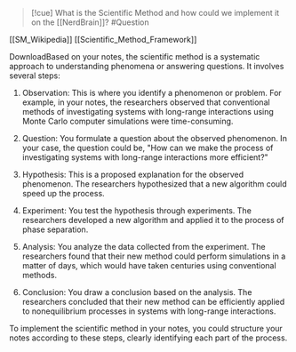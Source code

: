 >[!cue] What is the Scientific Method and how could we implement it on the [[NerdBrain]]? #Question


[[SM_Wikipedia]]
[[Scientific_Method_Framework]]

DownloadBased on your notes, the scientific method is a systematic approach to understanding phenomena or answering questions. It involves several steps: 

1. Observation: This is where you identify a phenomenon or problem. For example, in your notes, the researchers observed that conventional methods of investigating systems with long-range interactions using Monte Carlo computer simulations were time-consuming.

2. Question: You formulate a question about the observed phenomenon. In your case, the question could be, "How can we make the process of investigating systems with long-range interactions more efficient?"

3. Hypothesis: This is a proposed explanation for the observed phenomenon. The researchers hypothesized that a new algorithm could speed up the process.

4. Experiment: You test the hypothesis through experiments. The researchers developed a new algorithm and applied it to the process of phase separation.

5. Analysis: You analyze the data collected from the experiment. The researchers found that their new method could perform simulations in a matter of days, which would have taken centuries using conventional methods.

6. Conclusion: You draw a conclusion based on the analysis. The researchers concluded that their new method can be efficiently applied to nonequilibrium processes in systems with long-range interactions.

To implement the scientific method in your notes, you could structure your notes according to these steps, clearly identifying each part of the process.